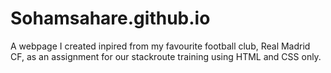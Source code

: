 # Sohamsahare.github.io
A webpage I created inpired from my favourite football club, Real Madrid CF, as an assignment for our stackroute training using HTML and CSS only.
